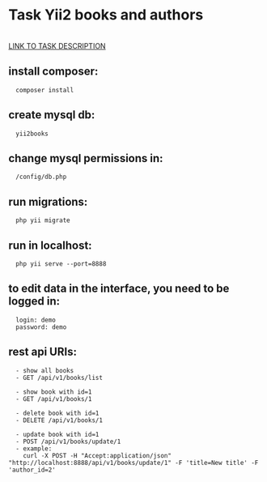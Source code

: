 
<h1>Task Yii2 books and authors</h1>
<br>
<a target="_blank" href="https://docs.google.com/document/d/1fH8vISNtM1VhBorSJbro3wzpdXmNmCtJrkKzbMySv3I/edit?usp=sharing">LINK TO TASK DESCRIPTION</a>

install composer:
-------------------

      composer install

create mysql db:
-------------------

      yii2books
      
change mysql permissions in:
-------------------

      /config/db.php
      
run migrations:
-------------------

      php yii migrate
      
run in localhost:
-------------------

      php yii serve --port=8888
      

to edit data in the interface, you need to be logged in:
-------------------
      login: demo
      password: demo
      
rest api URIs:
-------------------

      - show all books
      - GET /api/v1/books/list 
      
      - show book with id=1
      - GET /api/v1/books/1
      
      - delete book with id=1
      - DELETE /api/v1/books/1
      
      - update book with id=1
      - POST /api/v1/books/update/1
      - example:
        curl -X POST -H "Accept:application/json" "http://localhost:8888/api/v1/books/update/1" -F 'title=New title' -F 'author_id=2'

